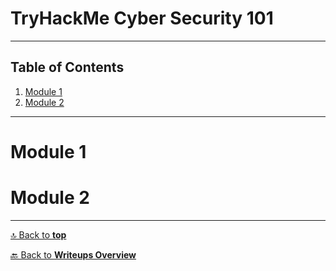 # TryHackMe Cyber Security 101

---

## Table of Contents

1. [Module 1](#module-1)
2. [Module 2](#module-2)

---

# Module 1

# Module 2

---

[🔝 Back to **top**](#tryhackme-pre-security)

[🔙 Back to **Writeups Overview**](README.md)
